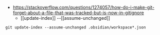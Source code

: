 - https://stackoverflow.com/questions/1274057/how-do-i-make-git-forget-about-a-file-that-was-tracked-but-is-now-in-gitignore
	- [[update-index]] --[[assume-unchanged]]

```shell
git update-index --assume-unchanged .obsidian/workspace*.json
```

